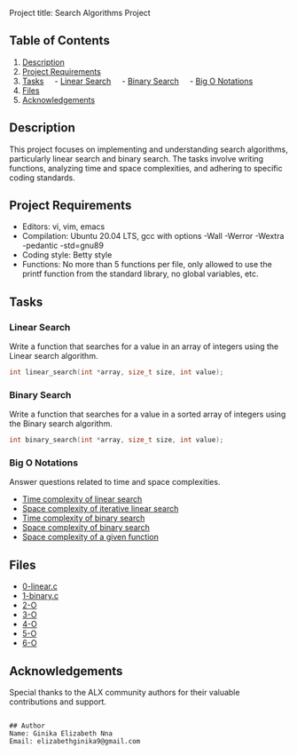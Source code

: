 Project title: Search Algorithms Project 

## Table of Contents
1. [Description](#description)
2. [Project Requirements](#project-requirements)
3. [Tasks](#tasks)
    - [Linear Search](#linear-search)
    - [Binary Search](#binary-search)
    - [Big O Notations](#big-o-notations)
4. [Files](#files)
5. [Acknowledgements](#acknowledgements) 

## Description
This project focuses on implementing and understanding search algorithms, particularly linear search and binary search. The tasks involve writing functions, analyzing time and space complexities, and adhering to specific coding standards. 

## Project Requirements
- Editors: vi, vim, emacs
- Compilation: Ubuntu 20.04 LTS, gcc with options -Wall -Werror -Wextra -pedantic -std=gnu89
- Coding style: Betty style
- Functions: No more than 5 functions per file, only allowed to use the printf function from the standard library, no global variables, etc. 

## Tasks 

### Linear Search
Write a function that searches for a value in an array of integers using the Linear search algorithm. 

```c
int linear_search(int *array, size_t size, int value);
``` 

### Binary Search
Write a function that searches for a value in a sorted array of integers using the Binary search algorithm. 

```c
int binary_search(int *array, size_t size, int value);
``` 

### Big O Notations
Answer questions related to time and space complexities. 

- [Time complexity of linear search](2-O)
- [Space complexity of iterative linear search](3-O)
- [Time complexity of binary search](4-O)
- [Space complexity of binary search](5-O)
- [Space complexity of a given function](6-O) 

## Files
- [0-linear.c](0x1E-search_algorithms/0-linear.c)
- [1-binary.c](0x1E-search_algorithms/1-binary.c)
- [2-O](0x1E-search_algorithms/2-O)
- [3-O](0x1E-search_algorithms/3-O)
- [4-O](0x1E-search_algorithms/4-O)
- [5-O](0x1E-search_algorithms/5-O)
- [6-O](0x1E-search_algorithms/6-O) 

## Acknowledgements
Special thanks to the ALX community authors for their valuable contributions and support.
``` 

## Author
Name: Ginika Elizabeth Nna 
Email: elizabethginika9@gmail.com 
